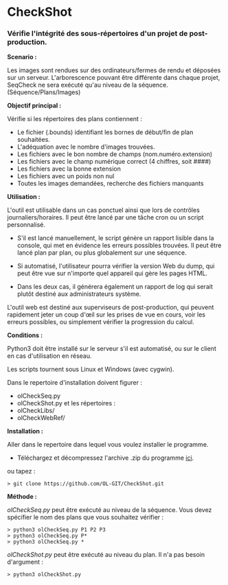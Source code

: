 # CheckShot
### Vérifie l'intégrité des sous-répertoires d'un projet de post-production. ###


**Scenario :**

  Les images sont rendues sur des ordinateurs/fermes de rendu et déposées sur un serveur. L'arborescence pouvant être différente dans chaque projet, SeqCheck ne sera exécuté qu'au niveau de la séquence. (Séquence/Plans/Images)


**Objectif principal :** 

  Vérifie si les répertoires des plans contiennent :
- Le fichier (.bounds) identifiant les bornes de début/fin de plan souhaitées.
- L'adéquation avec le nombre d'images trouvées.
- Les fichiers avec le bon nombre de champs (nom.numéro.extension)
- Les fichiers avec le champ numérique correct (4 chiffres, soit ####)
- Les fichiers avec la bonne extension
- Les fichiers avec un poids non nul
- Toutes les images demandées, recherche des fichiers manquants


**Utilisation :**

  L'outil est utilisable dans un cas ponctuel ainsi que lors de contrôles journaliers/horaires.
Il peut être lancé par une tâche cron ou un script personnalisé.

- S'il est lancé manuellement, le script génère un rapport lisible dans la console,
qui met en évidence les erreurs possibles trouvées.
Il peut être lancé plan par plan, ou plus globalement sur une séquence.

- Si automatisé, l'utilisateur pourra vérifier la version Web du dump, qui peut être vue sur n'importe quel appareil qui gère les pages HTML.

- Dans les deux cas, il générera également un rapport de log qui serait
plutôt destiné aux administrateurs système.

L'outil web est destiné aux superviseurs de post-production, qui peuvent rapidement jeter un coup d'œil sur les prises de vue en cours, voir les erreurs possibles, ou simplement vérifier la progression du calcul.


**Conditions :**

Python3 doit être installé sur le serveur s'il est automatisé, 
ou sur le client en cas d'utilisation en réseau.

Les scripts tournent sous Linux et Windows (avec cygwin).

Dans le repertoire d'installation doivent figurer :
  * olCheckSeq.py
  * olCheckShot.py
et les répertoires :
  * olCheckLibs/
  * olCheckWebRef/


**Installation :**

Aller dans le repertoire dans lequel vous voulez installer le programme.

- Téléchargez et décompressez l'archive .zip du programme [ici](https://github.com/OL-GIT/CheckShot/archive/refs/heads/main.zip).

ou tapez :

```
> git clone https://github.com/OL-GIT/CheckShot.git
```


**Méthode :**

*olCheckSeq.py* peut être exécuté au niveau de la séquence.
Vous devez spécifier le nom des plans que vous souhaitez vérifier :
```
> python3 olCheckSeq.py P1 P2 P3
> python3 olCheckSeq.py P*
> python3 olCheckSeq.py *
```
*olCheckShot.py* peut être exécuté au niveau du plan.
Il n'a pas besoin d'argument :
```
> python3 olCheckShot.py
```
